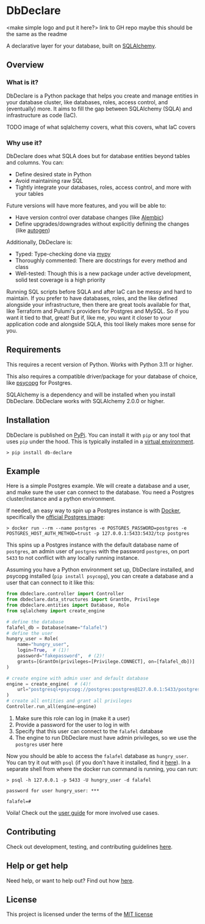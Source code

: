 # DbDeclare

<make simple logo and put it here?>
link to GH repo
maybe this should be the same as the readme

A declarative layer for your database, built on [SQLAlchemy](https://github.com/sqlalchemy/sqlalchemy).

## Overview

### What is it?

DbDeclare is a Python package that helps you create and manage entities in your database cluster,
like databases, roles, access control, and (eventually) more. It aims to fill the gap between
SQLAlchemy (SQLA) and infrastructure as code (IaC).

TODO image of what sqlalchemy covers, what this covers, what IaC covers

### Why use it?

DbDeclare does what SQLA does but for database entities beyond tables and columns. You can:

- Define desired state in Python
- Avoid maintaining raw SQL
- Tightly integrate your databases, roles, access control, and more with your tables

Future versions will have more features, and you will be able to:

- Have version control over database changes (like [Alembic](https://github.com/sqlalchemy/alembic))
- Define upgrades/downgrades without explicitly defining the changes (like [autogen](https://alembic.sqlalchemy.org/en/latest/autogenerate.html))

Additionally, DbDeclare is:

- Typed: Type-checking done via [mypy](https://mypy.readthedocs.io/en/stable/)
- Thoroughly commented: There are docstrings for every method and class
- Well-tested: Though this is a new package under active development, solid test coverage is a high priority

Running SQL scripts before SQLA and after IaC can be messy and hard to maintain.
If you prefer to have databases, roles, and the like defined alongside your infrastructure, then there are
great tools available for that, like Terraform and Pulumi's providers for Postgres and MySQL. So if you want
it tied to that, great! But if, like me, you want it closer to your application code and alongside SQLA, this
tool likely makes more sense for you.

## Requirements

This requires a recent version of Python. Works with Python 3.11 or higher.

This also requires a compatible driver/package for your database of choice, like
[psycopg](https://www.psycopg.org/) for Postgres.

SQLAlchemy is a dependency and will be installed when you install DbDeclare. DbDeclare
works with SQLAlchemy 2.0.0 or higher.


## Installation

DbDeclare is published on [PyPi](TODO). You can install it with `pip` or any tool
that uses `pip` under the hood. This is typically installed in a [virtual environment](https://docs.python.org/3/library/venv.html).

```
> pip install db-declare
```

## Example

Here is a simple Postgres example. We will create a database and a user, and make sure the user
can connect to the database. You need a Postgres cluster/instance and a python environment.

If needed, an easy way to spin up a Postgres instance is with [Docker](https://www.docker.com/),
specifically the [official Postgres image](https://hub.docker.com/_/postgres):

```
> docker run --rm --name postgres -e POSTGRES_PASSWORD=postgres -e POSTGRES_HOST_AUTH_METHOD=trust -p 127.0.0.1:5433:5432/tcp postgres
```

This spins up a Postgres instance with the default database name of `postgres`, an admin user of `postgres` with the
password `postgres`, on port `5433` to not conflict with any locally running instance.

Assuming you have a Python environment set up, DbDeclare installed, and psycopg installed (`pip install psycopg`),
you can create a database and a user that can connect to it like this:

```python
from dbdeclare.controller import Controller
from dbdeclare.data_structures import GrantOn, Privilege
from dbdeclare.entities import Database, Role
from sqlalchemy import create_engine

# define the database
falafel_db = Database(name="falafel")
# define the user
hungry_user = Role(
    name="hungry_user",
    login=True,  # (1)!
    password="fakepassword",  # (2)!
    grants=[GrantOn(privileges=[Privilege.CONNECT], on=[falafel_db])]  # (3)!
)

# create engine with admin user and default database
engine = create_engine(  # (4)!
    url="postgresql+psycopg://postgres:postgres@127.0.0.1:5433/postgres"
)
# create all entities and grant all privileges
Controller.run_all(engine=engine)
```

1. Make sure this role can log in (make it a user)
2. Provide a password for the user to log in with
3. Specify that this user can connect to the `falafel` database
4. The engine to run DbDeclare must have admin privileges, so we use the `postgres` user here

Now you should be able to access the `falafel` database as `hungry_user`. You can try it out with
`psql` (if you don't have it installed, find it [here](https://www.timescale.com/blog/how-to-install-psql-on-mac-ubuntu-debian-windows/)).
In a separate shell from where the docker run command is running, you can run:

```
> psql -h 127.0.0.1 -p 5433 -U hungry_user -d falafel

password for user hungry_user: ***

falafel=# 
```

Voila! Check out the [user guide](/guide) for more involved use cases.

## Contributing

Check out development, testing, and contributing guidelines [here](/contributing).

## Help or get help

Need help, or want to help out? Find out how [here](/help).

## License

This project is licensed under the terms of the [MIT license](https://github.com/raaid/db-declare/blob/main/LICENSE)